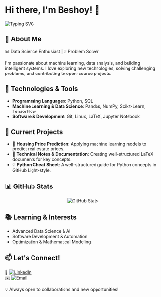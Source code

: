 # Hi there, I'm Beshoy! 👋  
![Typing SVG](https://readme-typing-svg.herokuapp.com?font=Fira+Code&pause=1000&color=00C6FF&width=435&lines=Data+Science+Enthusiast;Machine+Learning+Practitioner;Always+Learning+New+Things!)

## 🚀 About Me  
📊 Data Science Enthusiast | 💡 Problem Solver  

I'm passionate about machine learning, data analysis, and building intelligent systems. I love exploring new technologies, solving challenging problems, and contributing to open-source projects.  

## 🔧 Technologies & Tools  
- **Programming Languages**: Python, SQL  
- **Machine Learning & Data Science**: Pandas, NumPy, Scikit-Learn, TensorFlow  
- **Software & Development**: Git, Linux, LaTeX, Jupyter Notebook  

## 📌 Current Projects  
- 🏡 **Housing Price Prediction**: Applying machine learning models to predict real estate prices.  
- 📖 **Technical Notes & Documentation**: Creating well-structured LaTeX documents for key concepts.  
- 💡 **Python Cheat Sheet**: A well-structured guide for Python concepts in GitHub Light-style.  

## 📊 GitHub Stats  
<p align="center">
  <img src="https://github-readme-stats.vercel.app/api?username=BeshoyAbdAlMasih&show_icons=true&theme=tokyonight" alt="GitHub Stats" />
</p>  

## 📚 Learning & Interests  
- Advanced Data Science & AI  
- Software Development & Automation  
- Optimization & Mathematical Modeling  

## 📫 Let's Connect!  
🔗 [![LinkedIn](https://img.shields.io/badge/LinkedIn-0077B5?style=for-the-badge&logo=linkedin&logoColor=white)](https://www.linkedin.com/in/beshoy-abd-al-masih-6b01712a5)  
✉️ [![Email](https://img.shields.io/badge/Email-D14836?style=for-the-badge&logo=gmail&logoColor=white)](mailto:bosha.abdo.4@gmail.com)  

💡 Always open to collaborations and new opportunities!